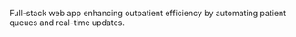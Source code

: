 Full-stack web app enhancing outpatient efficiency by automating patient queues and real-time updates.
